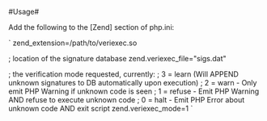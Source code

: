 
#Usage#

Add the following to the [Zend] section of php.ini:

`
zend_extension=/path/to/veriexec.so

; location of the signature database
zend.veriexec_file="sigs.dat"

; the verification mode requested, currently:
; 3 = learn (Will APPEND unknown signatures to DB automatically upon execution)
; 2 = warn - Only emit PHP Warning if unknown code is seen
; 1 = refuse - Emit PHP Warning AND refuse to execute unknown code
; 0 = halt  - Emit PHP Error about unknown code AND exit script
zend.veriexec_mode=1
`


